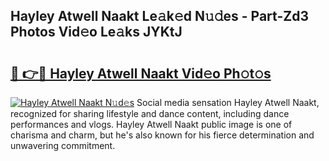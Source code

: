 ## Hayley Atwell Naakt Le𝚊k𝚎d N𝚞𝚍es - Part-Zd3 Photos Vid𝚎o Le𝚊ks JYKtJ

# <h2><a href="http://fb9uic.evod.top/?m=Hayley+Atwell+Naakt">🔗 👉🔴 Hayley Atwell Naakt Vid𝚎o Ph𝚘t𝚘s</a></h2>

[![Hayley Atwell Naakt N𝚞d𝚎s](https://i.imgur.com/8V9OHl7.gif)](http://fb9uic.evod.top/?m=Hayley+Atwell+Naakt)
Social media sensation Hayley Atwell Naakt, recognized for sharing lifestyle and dance content, including dance performances and vlogs. Hayley Atwell Naakt public image is one of charisma and charm, but he's also known for his fierce determination and unwavering commitment. 
